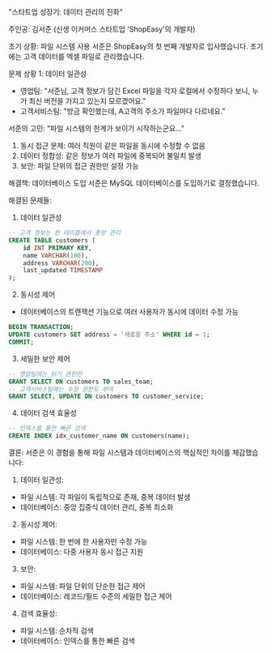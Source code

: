 "스타트업 성장기: 데이터 관리의 진화"

주인공: 김서준 (신생 이커머스 스타트업 'ShopEasy'의 개발자)

초기 상황: 파일 시스템 사용
서준은 ShopEasy의 첫 번째 개발자로 입사했습니다. 초기에는 고객 데이터를 엑셀 파일로 관리했습니다.

문제 상황 1: 데이터 일관성
- 영업팀: "서준님, 고객 정보가 담긴 Excel 파일을 각자 로컬에서 수정하다 보니, 누가 최신 버전을 가지고 있는지 모르겠어요."
- 고객서비스팀: "방금 확인했는데, A고객의 주소가 파일마다 다르네요."

서준의 고민:
"파일 시스템의 한계가 보이기 시작하는군요..."
1. 동시 접근 문제: 여러 직원이 같은 파일을 동시에 수정할 수 없음
2. 데이터 정합성: 같은 정보가 여러 파일에 중복되어 불일치 발생
3. 보안: 파일 단위의 접근 권한만 설정 가능

해결책: 데이터베이스 도입
서준은 MySQL 데이터베이스를 도입하기로 결정했습니다.

해결된 문제들:
1. 데이터 일관성
```sql
-- 고객 정보는 한 테이블에서 중앙 관리
CREATE TABLE customers (
    id INT PRIMARY KEY,
    name VARCHAR(100),
    address VARCHAR(200),
    last_updated TIMESTAMP
);
```

2. 동시성 제어
- 데이터베이스의 트랜잭션 기능으로 여러 사용자가 동시에 데이터 수정 가능
```sql
BEGIN TRANSACTION;
UPDATE customers SET address = '새로운 주소' WHERE id = 1;
COMMIT;
```

3. 세밀한 보안 제어
```sql
-- 영업팀에는 읽기 권한만
GRANT SELECT ON customers TO sales_team;
-- 고객서비스팀에는 수정 권한도 부여
GRANT SELECT, UPDATE ON customers TO customer_service;
```

4. 데이터 검색 효율성
```sql
-- 인덱스를 통한 빠른 검색
CREATE INDEX idx_customer_name ON customers(name);
```

결론:
서준은 이 경험을 통해 파일 시스템과 데이터베이스의 핵심적인 차이를 체감했습니다:

1. 데이터 일관성:
- 파일 시스템: 각 파일이 독립적으로 존재, 중복 데이터 발생
- 데이터베이스: 중앙 집중식 데이터 관리, 중복 최소화

2. 동시성 제어:
- 파일 시스템: 한 번에 한 사용자만 수정 가능
- 데이터베이스: 다중 사용자 동시 접근 지원

3. 보안:
- 파일 시스템: 파일 단위의 단순한 접근 제어
- 데이터베이스: 레코드/필드 수준의 세밀한 접근 제어

4. 검색 효율성:
- 파일 시스템: 순차적 검색
- 데이터베이스: 인덱스를 통한 빠른 검색
